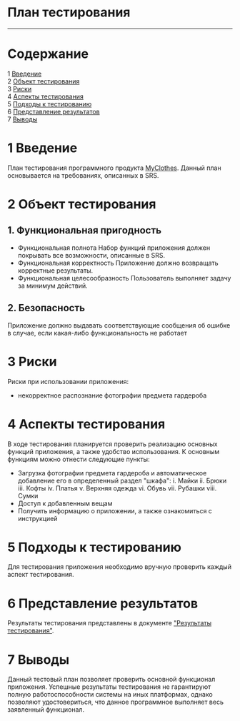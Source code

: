# План тестирования
---


# Cодержание
1 [Введение](#introduction)  
2 [Объект тестирования](#items)  
3 [Риски](#risk)  
4 [Аспекты тестирования](#features)  
5 [Подходы к тестированию](#approach)  
6 [Представление результатов](#pass)  
7 [Выводы](#conclusion)  

<a name="introduction"/>

# 1 Введение

План тестирования программного продукта [MyClothes](https://github.com/widbnudb/MyClothes). Данный план основывается на требованиях, описанных в SRS.

<a name="items"/>

# 2 Объект тестирования

## 1. Функциональная пригодность
 * Функциональная полнота
Набор функций приложения должен покрывать все возможности, описанные в SRS.
 * Функциональная корректность
Приложение должно возвращать корректные результаты.
 * Функциональная целесообразность
Пользователь выполняет задачу за минимум действий.
## 2. Безопасность
Приложение должно выдавать соответствующие сообщения об ошибке в случае, если какая-либо функциональность не работает

<a name="risk"/>

# 3 Риски

Риски при использовании приложения:
* некорректное распознание фотографии предмета гардероба 

<a name="features"/>

# 4 Аспекты тестирования

В ходе тестирования планируется проверить реализацию основных функций приложения, а также удобство использования.
К основным функциям можно отнести следующие пункты:
* Загрузка фотографии предмета гардероба и автоматическое добавление его в определенный раздел "шкафа":
i. Майки 
ii. Брюки
iii. Кофты
iv. Платья
v. Верхняя одежда
vi. Обувь
vii. Рубашки
viii. Сумки
* Доступ к добавленным вещам
* Получить информацию о приложении, а также ознакомиться с инструкцией 

<a name="approach"/>

# 5 Подходы к тестированию

Для тестирования приложения необходимо вручную проверить каждый аспект тестирования.

<a name="pass"/>

# 6 Представление результатов

Результаты тестирования представлены в документе ["Результаты тестирования"](https://github.com/LoykoLina/Marbury/blob/master/Testing/Test%20results.md).

<a name="conclusion"/>

# 7 Выводы

Данный тестовый план позволяет проверить основной функционал приложения. Успешные результаты тестирования не гарантируют полную работоспособности системы на иных платформах, однако позволяют удостовериться, что данное программное выполняет весь заявленный функционал.

